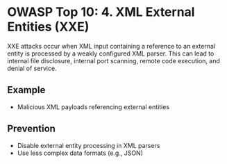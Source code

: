 # OWASP Top 10: 4. XML External Entities (XXE)

XXE attacks occur when XML input containing a reference to an external entity is processed by a weakly configured XML parser. This can lead to internal file disclosure, internal port scanning, remote code execution, and denial of service.

## Example
- Malicious XML payloads referencing external entities

## Prevention
- Disable external entity processing in XML parsers
- Use less complex data formats (e.g., JSON)
